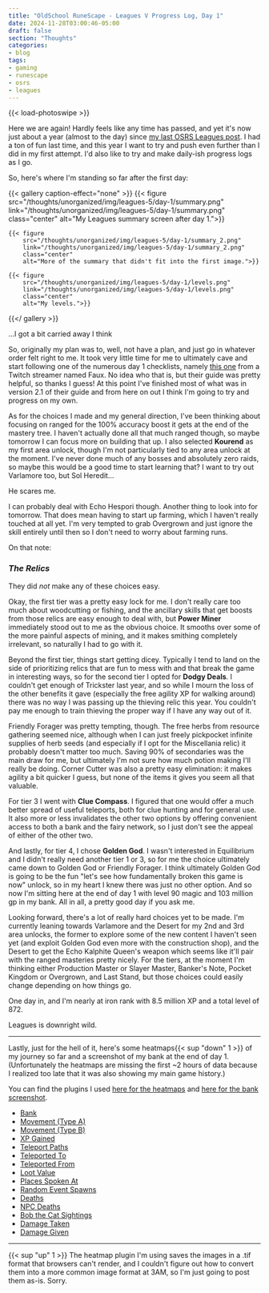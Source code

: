 ```yaml
---
title: "OldSchool RuneScape - Leagues V Progress Log, Day 1"
date: 2024-11-28T03:00:46-05:00
draft: false
section: "Thoughts"
categories:
- blog
tags:
- gaming
- runescape
- osrs
- leagues
---
```


{{< load-photoswipe >}}

Here we are again! Hardly feels like any time has passed, and yet it's now just about a year (almost to the day) since [my last OSRS Leagues post](../osrs-leagues-4). I had a ton of fun last time, and this year I want to try and push even further than I did in my first attempt. I'd also like to try and make daily-ish progress logs as I go.

So, here's where I'm standing so far after the first day:

{{< gallery caption-effect="none" >}}
    {{< figure
        src="/thoughts/unorganized/img/leagues-5/day-1/summary.png"
        link="/thoughts/unorganized/img/leagues-5/day-1/summary.png"
        class="center"
        alt="My Leagues summary screen after day 1.">}}

    {{< figure
        src="/thoughts/unorganized/img/leagues-5/day-1/summary_2.png"
        link="/thoughts/unorganized/img/leagues-5/day-1/summary_2.png"
        class="center"
        alt="More of the summary that didn't fit into the first image.">}}

    {{< figure
        src="/thoughts/unorganized/img/leagues-5/day-1/levels.png"
        link="/thoughts/unorganized/img/leagues-5/day-1/levels.png"
        class="center"
        alt="My levels.">}}
{{</ gallery >}}

...I got a bit carried away I think

So, originally my plan was to, well, not have a plan, and just go in whatever order felt right to me. It took very little time for me to ultimately cave and start following one of the numerous day 1 checklists, namely [this one](https://pastebin.com/P51TSedi) from a Twitch streamer named Faux. No idea who that is, but their guide was pretty helpful, so thanks I guess! At this point I've finished most of what was in version 2.1 of their guide and from here on out I think I'm going to try and progress on my own.

As for the choices I made and my general direction, I've been thinking about focusing on ranged for the 100% accuracy boost it gets at the end of the mastery tree. I haven't actually done all that much ranged though, so maybe tomorrow I can focus more on building that up. I also selected **Kourend** as my first area unlock, though I'm not particularly tied to any area unlock at the moment. I've never done much of any bosses and absolutely zero raids, so maybe this would be a good time to start learning that? I want to try out Varlamore too, but Sol Heredit...

He scares me.

I can probably deal with Echo Hespori though. Another thing to look into for tomorrow. That does mean having to start up farming, which I haven't really touched at all yet. I'm very tempted to grab Overgrown and just ignore the skill entirely until then so I don't need to worry about farming runs.

On that note:

### *The Relics*

They did *not* make any of these choices easy.

Okay, the first tier was a pretty easy lock for me. I don't really care too much about woodcutting or fishing, and the ancillary skills that get boosts from those relics are easy enough to deal with, but **Power Miner** immediately stood out to me as the obvious choice. It smooths over some of the more painful aspects of mining, and it makes smithing completely irrelevant, so naturally I had to go with it.

Beyond the first tier, things start getting dicey. Typically I tend to land on the side of prioritizing relics that are fun to mess with and that break the game in interesting ways, so for the second tier I opted for **Dodgy Deals**. I couldn't get enough of Trickster last year, and so while I mourn the loss of the other benefits it gave (especially the free agility XP for walking around) there was no way I was passing up the thieving relic this year. You couldn't pay me enough to train thieving the proper way if I have any way out of it.

Friendly Forager was pretty tempting, though. The free herbs from resource gathering seemed nice, although when I can just freely pickpocket infinite supplies of herb seeds (and especially if I opt for the Miscellania relic) it probably doesn't matter too much. Saving 90% of secondaries was the main draw for me, but ultimately I'm not sure how much potion making I'll really be doing. Corner Cutter was also a pretty easy elimination: it makes agility a bit quicker I guess, but none of the items it gives you seem all that valuable.

For tier 3 I went with **Clue Compass**. I figured that one would offer a much better spread of useful teleports, both for clue hunting and for general use. It also more or less invalidates the other two options by offering convenient access to both a bank and the fairy network, so I just don't see the appeal of either of the other two.

And lastly, for tier 4, I chose **Golden God**. I wasn't interested in Equilibrium and I didn't really need another tier 1 or 3, so for me the choice ultimately came down to Golden God or Friendly Forager. I think ultimately Golden God is going to be the fun "let's see how fundamentally broken this game is now" unlock, so in my heart I knew there was just no other option. And so now I'm sitting here at the end of day 1 with level 90 magic and 103 million gp in my bank. All in all, a pretty good day if you ask me.

Looking forward, there's a lot of really hard choices yet to be made. I'm currently leaning towards Varlamore and the Desert for my 2nd and 3rd area unlocks, the former to explore some of the new content I haven't seen yet (and exploit Golden God even more with the construction shop), and the Desert to get the Echo Kalphite Queen's weapon which seems like it'll pair with the ranged masteries pretty nicely. For the tiers, at the moment I'm thinking either Production Master or Slayer Master, Banker's Note, Pocket Kingdom or Overgrown, and Last Stand, but those choices could easily change depending on how things go.

One day in, and I'm nearly at iron rank with 8.5 million XP and a total level of 872.

Leagues is downright wild.

---

Lastly, just for the hell of it, here's some heatmaps{{< sup "down" 1 >}} of my journey so far and a screenshot of my bank at the end of day 1. (Unfortunately the heatmaps are missing the first ~2 hours of data because I realized too late that it was also showing my main game history.)

You can find the plugins I used [here for the heatmaps](https://runelite.net/plugin-hub/show/world-heatmap) and [here for the bank screenshot](https://runelite.net/plugin-hub/show/bank-screenshot).

* [Bank](/thoughts/unorganized/img/leagues-5/day-1/bank.png)
* [Movement \(Type A\)](/thoughts/unorganized/img/leagues-5/day-1/2024-11-28_03-37_TYPE_A.tif)
* [Movement \(Type B\)](/thoughts/unorganized/img/leagues-5/day-1/2024-11-28_03-39_TYPE_B.tif)
* [XP Gained](/thoughts/unorganized/img/leagues-5/day-1/2024-11-28_03-39_XP_GAINED.tif)
* [Teleport Paths](/thoughts/unorganized/img/leagues-5/day-1/2024-11-28_03-40_TELEPORT_PATHS.tif)
* [Teleported To](/thoughts/unorganized/img/leagues-5/day-1/2024-11-28_03-40_TELEPORTED_TO.tif)
* [Teleported From](/thoughts/unorganized/img/leagues-5/day-1/2024-11-28_03-41_TELEPORTED_FROM.tif)
* [Loot Value](/thoughts/unorganized/img/leagues-5/day-1/2024-11-28_03-41_LOOT_VALUE.tif)
* [Places Spoken At](/thoughts/unorganized/img/leagues-5/day-1/2024-11-28_03-42_PLACES_SPOKEN_AT.tif)
* [Random Event Spawns](/thoughts/unorganized/img/leagues-5/day-1/2024-11-28_03-42_RANDOM_EVENT_SPAWNS.tif)
* [Deaths](/thoughts/unorganized/img/leagues-5/day-1/2024-11-28_03-43_DEATHS.tif)
* [NPC Deaths](/thoughts/unorganized/img/leagues-5/day-1/2024-11-28_03-43_NPC_DEATHS.tif)
* [Bob the Cat Sightings](/thoughts/unorganized/img/leagues-5/day-1/2024-11-28_03-44_BOB_THE_CAT_SIGHTING.tif)
* [Damage Taken](/thoughts/unorganized/img/leagues-5/day-1/2024-11-28_03-44_DAMAGE_TAKEN.tif)
* [Damage Given](/thoughts/unorganized/img/leagues-5/day-1/2024-11-28_03-45_DAMAGE_GIVEN.tif)

---

{{< sup "up" 1 >}}
The heatmap plugin I'm using saves the images in a .tif format that browsers can't render, and I couldn't figure out how to convert them into a more common image format at 3AM, so I'm just going to post them as-is. Sorry.